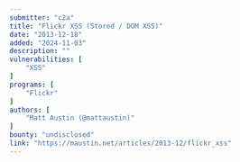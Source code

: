 ```yaml
---
submitter: "c2a"
title: "Flickr XSS (Stored / DOM XSS)"
date: "2013-12-18"
added: "2024-11-03"
description: ""
vulnerabilities: [
    "XSS"
]
programs: [
    "Flickr"
]
authors: [
    "Matt Austin (@mattaustin)"
]
bounty: "undisclosed"
link: "https://maustin.net/articles/2013-12/flickr_xss"
---
```




